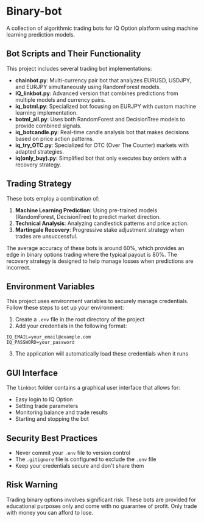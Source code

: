 # Binary-bot

A collection of algorithmic trading bots for IQ Option platform using machine learning prediction models.

## Bot Scripts and Their Functionality

This project includes several trading bot implementations:

- **chainbot.py**: Multi-currency pair bot that analyzes EURUSD, USDJPY, and EURJPY simultaneously using RandomForest models.
- **IQ_linkbot.py**: Advanced version that combines predictions from multiple models and currency pairs.
- **iq_botml.py**: Specialized bot focusing on EURJPY with custom machine learning implementation.
- **botml_all.py**: Uses both RandomForest and DecisionTree models to provide combined signals.
- **iq_botcandle.py**: Real-time candle analysis bot that makes decisions based on price action patterns.
- **iq_try_OTC.py**: Specialized for OTC (Over The Counter) markets with adapted strategies.
- **iq(only_buy).py**: Simplified bot that only executes buy orders with a recovery strategy.

## Trading Strategy

These bots employ a combination of:

1. **Machine Learning Prediction**: Using pre-trained models (RandomForest, DecisionTree) to predict market direction.
2. **Technical Analysis**: Analyzing candlestick patterns and price action.
3. **Martingale Recovery**: Progressive stake adjustment strategy when trades are unsuccessful.

The average accuracy of these bots is around 60%, which provides an edge in binary options trading where the typical payout is 80%. The recovery strategy is designed to help manage losses when predictions are incorrect.

## Environment Variables

This project uses environment variables to securely manage credentials. Follow these steps to set up your environment:

1. Create a `.env` file in the root directory of the project
2. Add your credentials in the following format:
```
IQ_EMAIL=your_email@example.com
IQ_PASSWORD=your_password
```

3. The application will automatically load these credentials when it runs

## GUI Interface

The `linkbot` folder contains a graphical user interface that allows for:
- Easy login to IQ Option
- Setting trade parameters
- Monitoring balance and trade results
- Starting and stopping the bot

## Security Best Practices

- Never commit your `.env` file to version control
- The `.gitignore` file is configured to exclude the `.env` file
- Keep your credentials secure and don't share them

## Risk Warning

Trading binary options involves significant risk. These bots are provided for educational purposes only and come with no guarantee of profit. Only trade with money you can afford to lose. 